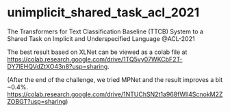 # unimplicit_shared_task_acl_2021
The Transformers for Text Classification Baseline (TTCB) System to a Shared Task on Implicit and Underspecified Language @ACL-2021

The best result based on XLNet can be viewed as a colab file at https://colab.research.google.com/drive/1TQ5vy07WKCbF2T-DY7lEHQVdZtXO43n8?usp=sharing. 

(After the end of the challenge, we tried MPNet and the result improves a bit ~0.4%. https://colab.research.google.com/drive/1NTUChSN2t1a968fWll4ScnokM2ZZOBGT?usp=sharing)
